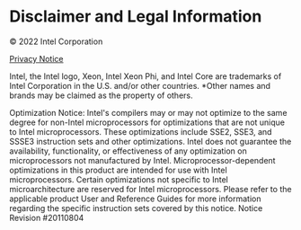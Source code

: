 Disclaimer and Legal Information
================================

© 2022 Intel Corporation

[Privacy Notice](https://www.intel.com/privacy)

Intel, the Intel logo, Xeon, Intel Xeon Phi, and Intel Core are trademarks of
Intel Corporation in the U.S. and/or other countries. *Other names and brands
may be claimed as the property of others.


Optimization Notice: Intel's compilers may or may not optimize to the same
degree for non-Intel microprocessors for optimizations that are not unique to
Intel microprocessors. These optimizations include SSE2, SSE3, and SSSE3
instruction sets and other optimizations. Intel does not guarantee the
availability, functionality, or effectiveness of any optimization on
microprocessors not manufactured by Intel. Microprocessor-dependent
optimizations in this product are intended for use with Intel microprocessors.
Certain optimizations not specific to Intel microarchitecture are reserved for
Intel microprocessors. Please refer to the applicable product User and Reference
Guides for more information regarding the specific instruction sets covered by
this notice. Notice Revision #20110804
